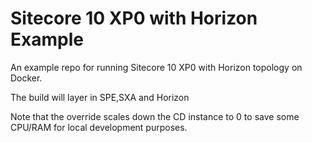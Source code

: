 # Sitecore 10 XP0 with Horizon Example

An example repo for running Sitecore 10 XP0 with Horizon topology on Docker.

The build will layer in SPE,SXA and Horizon

Note that the override scales down the CD instance to 0 to save some CPU/RAM for local development purposes.
